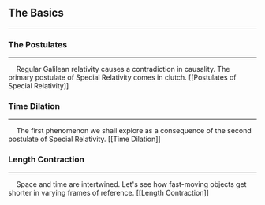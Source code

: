 
## The Basics
---
### The Postulates
---
$\quad$Regular Galilean relativity causes a contradiction in causality. The primary postulate of Special Relativity comes in clutch.
[[Postulates of Special Relativity]]

### Time Dilation
---
$\quad$The first phenomenon we shall explore as a consequence of the second postulate of Special Relativity.
[[Time Dilation]]

### Length Contraction
---
$\quad$Space and time are intertwined. Let's see how fast-moving objects get shorter in varying frames of reference.
[[Length Contraction]]

